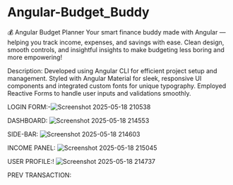 # Angular-Budget_Buddy
💰 Angular Budget Planner Your smart finance buddy made with Angular — helping you track income, expenses, and savings with ease. Clean design, smooth controls, and insightful insights to make budgeting less boring and more empowering!


Description:
Developed using Angular CLI for efficient project setup and management. Styled with Angular Material for sleek, responsive UI components and integrated custom fonts for unique typography. Employed Reactive Forms to handle user inputs and validations smoothly.

LOGIN FORM:-![Screenshot 2025-05-18 210538](https://github.com/user-attachments/assets/c195259c-d84d-45b2-805b-495bd7c83385)

DASHBOARD:
![Screenshot 2025-05-18 214553](https://github.com/user-attachments/assets/2c42f2f6-312b-4805-9c0e-300971e54a6c)

SIDE-BAR:
![Screenshot 2025-05-18 214603](https://github.com/user-attachments/assets/9255029e-8559-4a8a-acbd-736279f5d043)

INCOME PANEL:
![Screenshot 2025-05-18 215045](https://github.com/user-attachments/assets/c0a98e22-5b81-4ddf-9f5a-358e97ae808f)


USER PROFILE:!
![Screenshot 2025-05-18 214737](https://github.com/user-attachments/assets/7271b4c3-02e1-4c87-ac6f-f82ce31764d0)

PREV TRANSACTION:


